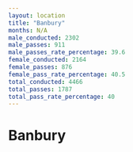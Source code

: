 ```yaml
---
layout: location
title: "Banbury"
months: N/A
male_conducted: 2302
male_passes: 911
male_passes_rate_percentage: 39.6
female_conducted: 2164
female_passes: 876
female_pass_rate_percentage: 40.5
total_conducted: 4466
total_passes: 1787
total_pass_rate_percentage: 40
---
```


# Banbury
